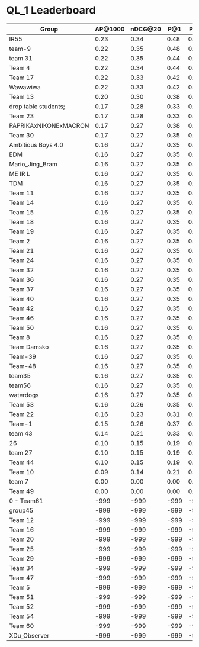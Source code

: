 # QL_1 Leaderboard

| Group | AP@1000 | nDCG@20 | P@1 | P@5 |
|-----|-----|-----|-----|-----|
| IR55 | 0.23 | 0.34 | 0.48 | 0.29 |
| team-9 | 0.22 | 0.35 | 0.48 | 0.29 |
| team 31 | 0.22 | 0.35 | 0.44 | 0.30 |
| Team 4 | 0.22 | 0.34 | 0.44 | 0.29 |
| Team 17 | 0.22 | 0.33 | 0.42 | 0.29 |
| Wawawiwa | 0.22 | 0.33 | 0.42 | 0.29 |
| Team 13 | 0.20 | 0.30 | 0.38 | 0.27 |
| drop table students; | 0.17 | 0.28 | 0.33 | 0.26 |
| Team 23 | 0.17 | 0.28 | 0.33 | 0.26 |
| PAPRIKAxNIKONExMACRON | 0.17 | 0.27 | 0.38 | 0.25 |
| Team 30 | 0.17 | 0.27 | 0.35 | 0.25 |
| Ambitious Boys 4.0 | 0.16 | 0.27 | 0.35 | 0.26 |
| EDM | 0.16 | 0.27 | 0.35 | 0.26 |
| Mario_Jing_Bram | 0.16 | 0.27 | 0.35 | 0.26 |
| ME IR L | 0.16 | 0.27 | 0.35 | 0.26 |
| TDM | 0.16 | 0.27 | 0.35 | 0.26 |
| Team 11 | 0.16 | 0.27 | 0.35 | 0.26 |
| Team 14 | 0.16 | 0.27 | 0.35 | 0.26 |
| Team 15 | 0.16 | 0.27 | 0.35 | 0.26 |
| Team 18 | 0.16 | 0.27 | 0.35 | 0.26 |
| Team 19 | 0.16 | 0.27 | 0.35 | 0.26 |
| Team 2 | 0.16 | 0.27 | 0.35 | 0.26 |
| Team 21 | 0.16 | 0.27 | 0.35 | 0.26 |
| Team 24 | 0.16 | 0.27 | 0.35 | 0.26 |
| Team 32 | 0.16 | 0.27 | 0.35 | 0.26 |
| Team 36 | 0.16 | 0.27 | 0.35 | 0.26 |
| Team 37 | 0.16 | 0.27 | 0.35 | 0.26 |
| Team 40 | 0.16 | 0.27 | 0.35 | 0.26 |
| Team 42 | 0.16 | 0.27 | 0.35 | 0.26 |
| Team 46 | 0.16 | 0.27 | 0.35 | 0.26 |
| Team 50 | 0.16 | 0.27 | 0.35 | 0.26 |
| Team 8 | 0.16 | 0.27 | 0.35 | 0.26 |
| Team Damsko | 0.16 | 0.27 | 0.35 | 0.26 |
| Team-39 | 0.16 | 0.27 | 0.35 | 0.26 |
| Team-48 | 0.16 | 0.27 | 0.35 | 0.26 |
| team35 | 0.16 | 0.27 | 0.35 | 0.26 |
| team56 | 0.16 | 0.27 | 0.35 | 0.26 |
| waterdogs | 0.16 | 0.27 | 0.35 | 0.26 |
| Team 53 | 0.16 | 0.26 | 0.35 | 0.25 |
| Team 22 | 0.16 | 0.23 | 0.31 | 0.19 |
| Team-1 | 0.15 | 0.26 | 0.37 | 0.25 |
| team 43 | 0.14 | 0.21 | 0.33 | 0.19 |
| 26 | 0.10 | 0.15 | 0.19 | 0.17 |
| team 27 | 0.10 | 0.15 | 0.19 | 0.17 |
| Team 44 | 0.10 | 0.15 | 0.19 | 0.17 |
| Team 10 | 0.09 | 0.14 | 0.21 | 0.12 |
| team 7 | 0.00 | 0.00 | 0.00 | 0.01 |
| Team 49 | 0.00 | 0.00 | 0.00 | 0.00 |
| 0 - Team61 | -999 | -999 | -999 | -999 |
| group45 | -999 | -999 | -999 | -999 |
| Team 12 | -999 | -999 | -999 | -999 |
| Team 16 | -999 | -999 | -999 | -999 |
| Team 20 | -999 | -999 | -999 | -999 |
| Team 25 | -999 | -999 | -999 | -999 |
| Team 29 | -999 | -999 | -999 | -999 |
| Team 34 | -999 | -999 | -999 | -999 |
| Team 47 | -999 | -999 | -999 | -999 |
| Team 5 | -999 | -999 | -999 | -999 |
| Team 51 | -999 | -999 | -999 | -999 |
| Team 52 | -999 | -999 | -999 | -999 |
| Team 54 | -999 | -999 | -999 | -999 |
| Team 60 | -999 | -999 | -999 | -999 |
| XDu_Observer | -999 | -999 | -999 | -999 |

